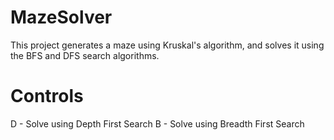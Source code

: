 # MazeSolver
This project generates a maze using Kruskal's algorithm, and solves it using the BFS and DFS search algorithms.

# Controls
D - Solve using Depth First Search
B - Solve using Breadth First Search
